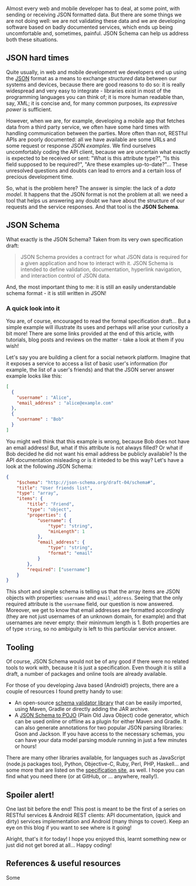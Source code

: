 Almost every web and mobile developer has to deal, at some point, with sending or receiving JSON formatted data. But there are some things we are not doing well: we are not validating these data and we are developing software based on badly documented services, which ends up being uncomfortable and, sometimes, painful. JSON Schema can help us address both these situations.

## JSON hard times  ##

Quite usually, in web and mobile development we developers end up using the [JSON](http://json.org) format as a means to exchange *structured* data between our systems and devices, because there are good reasons to do so: it is really widespread and very easy to integrate - libraries exist in most of the programming languages you can think of; it is more human readable than, say, XML; it is concise and, for many common purposes, its *expressive power* is sufficient.

However, when we are, for example, developing a mobile app that fetches data from a third party service, we often have some hard times with handling communication between the parties. More often than not, RESTful APIs are poorly documented: all we have available are some URLs and some request or response JSON *examples*. We find ourselves uncomfortably coding the API client, because we are uncertain what exactly is expected to be received or sent: "What is this attribute type?", "Is this field supposed to be required?", "Are these examples up-to-date?"... These unresolved questions and doubts can lead to errors and a certain loss of precious development time.

So, what is the problem here? The answer is simple: the lack of a *data model*. It happens that the JSON format is not the problem at all: we need a tool that helps us answering any doubt we have about the structure of our requests and the service responses. And that tool is the **JSON Schema**.

## JSON Schema ##

What exactly is the JSON Schema? Taken from its very own specification draft:

> JSON Schema provides a contract for what JSON data is required for a given application and how to interact with it. JSON Schema is intended to define validation, documentation, hyperlink navigation, and interaction control of JSON data.

And, the most important thing to me: it is still an easily understandable schema format - it is still written in JSON!

### A quick look into it ###

You are, of course, encouraged to read the formal specification draft... But a simple example will illustrate its uses and perhaps will arise your curiosity a bit more! There are some links provided at the end of this article, with tutorials, blog posts and reviews on the matter - take a look at them if you wish!

Let's say you are building a client for a social network platform. Imagine that it exposes a service to access a list of basic user's information (for example, the list of a user's friends) and that the JSON server answer example looks like this:

```json
[
  {
    "username" : "Alice",
    "email_address" : "alice@example.com"
  },
  {
    "username" : "Bob"
  }
]
```

You might well think that this example is wrong, because Bob does not have an email address! But, what if this attribute is not always filled? Or what if Bob decided he did not want his email address be publicly available? Is the API documentation misleading or is it inteded to be this way? Let's have a look at the following JSON Schema:

```json
{
    "$schema": "http://json-schema.org/draft-04/schema#",
    "title": "User friends list",
    "type": "array",
    "items": {
        "title": "Friend",
        "type": "object",
        "properties": {
            "username": {
                "type": "string",
                "minLength": 1
            },
            "email_address": {
                "type": "string",
                "format": "email"
            }
        },
        "required": ["username"]
    }
}
```

This short and simple schema is telling us that the array items are JSON objects with properties: `username` and `email_address`. Seeing that the only required attribute is the `username` field, our question is now answered. Moreover, we get to know that email addresses are formatted accordingly (they are not just usernames of an unknown domain, for example) and that usernames are never empty: their mininmum length is 1. Both properties are of type `string`, so no ambiguity is left to this particular service answer.

## Tooling ##

Of course, JSON Schema would not be of any good if there were no related tools to work with, because it is just a specification. Even though it is still a draft, a number of packages and online tools are already available.

For those of you developing Java based (Android!) projects, there are a couple of resources I found pretty handy to use:

* An open-source [schema validator library](https://github.com/fge/json-schema-validator) that can be easily imported, using Maven, Gradle or directly adding the JAR archive.
* A [JSON Schema to POJO](http://www.jsonschema2pojo.org) (Plain Old Java Object) code generator, which can be used online or offline as a plugin for either Maven and Gradle. It can also generate annotations for two popular JSON parsing libraries: Gson and Jackson. If you have access to the necessary schemas, you can have your data model parsing module running in just a few minutes or hours!

There are many other libraries available, for languages such as JavaScript (node.js packages too), Python, Objective-C, Ruby, Perl, PHP, Haskell... and some more that are listed on the [specification site](http://json-schema.org/implementations.html), as well. I hope you can find what you need there (or at GitHub, or ... anywhere, really!).

## Spoiler alert! ##

One last bit before the end! This post is meant to be the first of a series on RESTful services & Android REST clients: API documentation, (quick and dirty) services implementation and Android (many things to cover). Keep an eye on this blog if you want to see where is it going!

Alright, that's it for today! I hope you enjoyed this, learnt something new or just did not get bored at all... Happy coding!

## References & useful resources ##

Some
